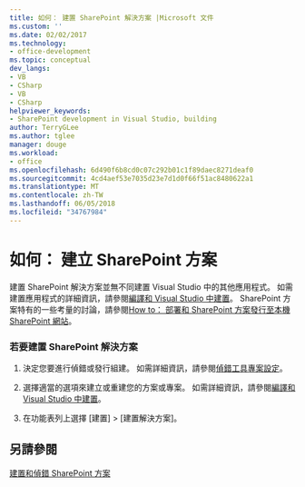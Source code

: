 ```yaml
---
title: 如何： 建置 SharePoint 解決方案 |Microsoft 文件
ms.custom: ''
ms.date: 02/02/2017
ms.technology:
- office-development
ms.topic: conceptual
dev_langs:
- VB
- CSharp
- VB
- CSharp
helpviewer_keywords:
- SharePoint development in Visual Studio, building
author: TerryGLee
ms.author: tglee
manager: douge
ms.workload:
- office
ms.openlocfilehash: 6d490f6b8cd0c07c292b01c1f89daec8271deaf0
ms.sourcegitcommit: 4cd4aef53e7035d23e7d1d0f66f51ac8480622a1
ms.translationtype: MT
ms.contentlocale: zh-TW
ms.lasthandoff: 06/05/2018
ms.locfileid: "34767984"
---
```

# <a name="how-to-build-sharepoint-solutions"></a>如何： 建立 SharePoint 方案
  建置 SharePoint 解決方案並無不同建置 Visual Studio 中的其他應用程式。 如需建置應用程式的詳細資訊，請參閱[編譯和 Visual Studio 中建置](/visualstudio/ide/compiling-and-building-in-visual-studio)。 SharePoint 方案特有的一些考量的討論，請參閱[How to： 部署和 SharePoint 方案發行至本機 SharePoint 網站](../sharepoint/how-to-deploy-and-publish-a-sharepoint-solution-to-a-local-sharepoint-site.md)。  
  
### <a name="to-build-sharepoint-solutions"></a>若要建置 SharePoint 解決方案  
  
1.  決定您要進行偵錯或發行組建。 如需詳細資訊，請參閱[偵錯工具專案設定](/visualstudio/debugger/debugger-project-settings)。  
  
2.  選擇適當的選項來建立或重建您的方案或專案。 如需詳細資訊，請參閱[編譯和 Visual Studio 中建置](/visualstudio/ide/compiling-and-building-in-visual-studio)。  
  
3.  在功能表列上選擇 [建置] > [建置解決方案]。  
  
## <a name="see-also"></a>另請參閱
 [建置和偵錯 SharePoint 方案](../sharepoint/building-and-debugging-sharepoint-solutions.md)  
  
